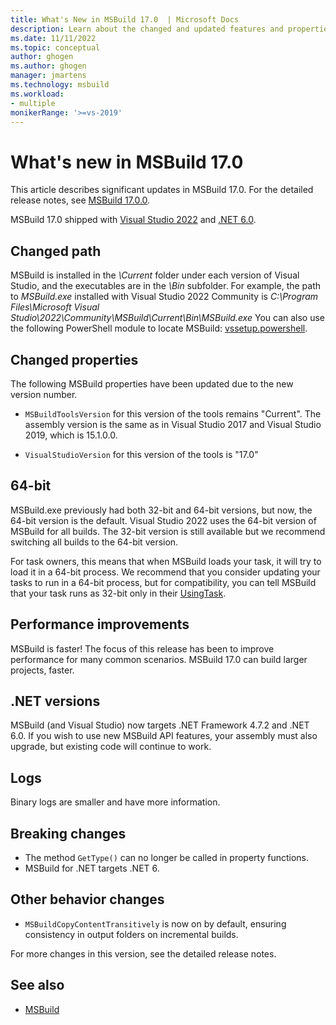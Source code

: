 ```yaml
---
title: What's New in MSBuild 17.0  | Microsoft Docs
description: Learn about the changed and updated features and properties for MSBuild 17.0, and link to release notes.
ms.date: 11/11/2022
ms.topic: conceptual
author: ghogen
ms.author: ghogen
manager: jmartens
ms.technology: msbuild
ms.workload:
- multiple
monikerRange: '>=vs-2019'
---
```

# What's new in MSBuild 17.0

This article describes significant updates in MSBuild 17.0. For the detailed release notes, see [MSBuild 17.0.0](https://github.com/dotnet/msbuild/releases/tag/v17.0.0).

MSBuild 17.0 shipped with [Visual Studio 2022](../ide/whats-new-visual-studio-2022.md) and [.NET 6.0](/dotnet/).

## Changed path

 MSBuild is installed in the *\Current* folder under each version of Visual Studio, and the executables are in the *\Bin* subfolder. For example, the path to *MSBuild.exe* installed with Visual Studio 2022 Community is *C:\Program Files\Microsoft Visual Studio\2022\Community\MSBuild\Current\Bin\MSBuild.exe* You can also use the following PowerShell module to locate MSBuild: [vssetup.powershell](https://github.com/Microsoft/vssetup.powershell).

## Changed properties

 The following MSBuild properties have been updated due to the new version number.

- `MSBuildToolsVersion` for this version of the tools remains "Current". The assembly version is the same as in Visual Studio 2017 and Visual Studio 2019, which is 15.1.0.0.

- `VisualStudioVersion` for this version of the tools is "17.0"

## 64-bit

MSBuild.exe previously had both 32-bit and 64-bit versions, but now, the 64-bit version is the default. Visual Studio 2022 uses the 64-bit version of MSBuild for all builds. The 32-bit version is still available but we recommend switching all builds to the 64-bit version.

For task owners, this means that when MSBuild loads your task, it will try to load it in a 64-bit process. We recommend that you consider updating your tasks to run in a 64-bit process, but for compatibility, you can tell MSBuild that your task runs as 32-bit only in their [UsingTask](../msbuild/how-to-configure-targets-and-tasks.md).

## Performance improvements

MSBuild is faster! The focus of this release has been to improve performance for many common scenarios. MSBuild 17.0 can build larger projects, faster.

## .NET versions

MSBuild (and Visual Studio) now targets .NET Framework 4.7.2 and .NET 6.0. If you wish to use new MSBuild API features, your assembly must also upgrade, but existing code will continue to work.

## Logs

Binary logs are smaller and have more information.

## Breaking changes

- The method `GetType()` can no longer be called in property functions.
- MSBuild for .NET targets .NET 6.

## Other behavior changes

- `MSBuildCopyContentTransitively` is now on by default, ensuring consistency in output folders on incremental builds.

For more changes in this version, see the detailed release notes.

## See also

- [MSBuild](../msbuild/msbuild.md)
